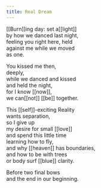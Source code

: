 ```yaml
---
title: Real Dream
---
```


[[Burn]]ing day: set a[[light]]  
by how we danced last night,  
feeling you right here, held  
against me while we moved  
as one.  
  
You kissed me then,  
deeply,  
while we danced and kissed  
and held the night,  
for I know [[now]],  
we can[[not]] [[be]] together.  
  
This [[self]]-exciting Reality  
wants separation,  
so I give up  
my desire for small [[love]]  
and spend this little time  
learning how to fly,  
and why [[heaven]] has boundaries,  
and how to be with trees  
or body surf [[blue]] clarity.  
  
Before two final bows  
and the end in our beginning.  